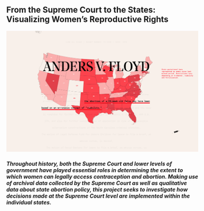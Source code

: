 ## From the Supreme Court to the States: Visualizing Women’s Reproductive Rights  

![image](previewImage.png)

##### Throughout history, both the Supreme Court and lower levels of government have played essential roles in determining the extent to which women can legally access contraception and abortion. Making use of archival data collected by the Supreme Court as well as qualitative data about state abortion policy, this project seeks to investigate how decisions made at the Supreme Court level are implemented within the individual states.



